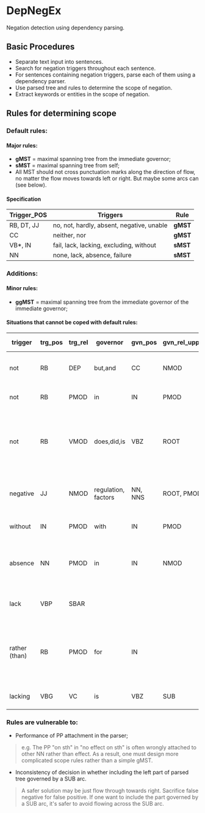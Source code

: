 DepNegEx
========

Negation detection using dependency parsing.

## Basic Procedures ##

* Separate text input into sentences.
* Search for negation triggers throughout each sentence.
* For sentences containing negation triggers, parse each of them using a dependency parser.
* Use parsed tree and rules to determine the scope of negation.
* Extract keywords or entities in the scope of negation.

## Rules for determining scope

### Default rules:

#### Major rules:
* **gMST** = maximal spanning tree from the immediate governor;
* **sMST** = maximal spanning tree from self;
* All MST should not cross punctuation marks along the direction of flow, no matter the flow moves towards left or right. But maybe some arcs can (see below).

#### Specification

| Trigger_POS | Triggers | Rule |
|  --- | --- | --- |
| RB, DT, JJ | no, not, hardly, absent, negative, unable | **gMST** |
| CC | neither, nor | **gMST** |
| VB*, IN | fail, lack, lacking, excluding, without | **sMST** |
| NN | none, lack, absence, failure | **sMST** |


### Additions:
#### Minor rules:
* **ggMST** = maximal spanning tree from the immediate governor of the immediate governor;

#### Situations that cannot be coped with default rules:

| trigger | trg_pos | trg_rel | governor | gvn_pos | gvn_rel_upper | Rule | Additional-Rules |
| --- | --- | --- | --- | --- | --- | --- | --- |
| not | RB | DEP | but,and | CC | NMOD | ggMST | restricted to CC parent; only flow towards right |
| not | RB | PMOD | in | IN | PMOD |gMST| PMOD arc **can** cross punctuation?|
| not | RB | VMOD | does,did,is | VBZ | ROOT | gMST | **cannot** flow left towards "Although/IN", "Therefore/RB", "Moreover/RB" or "like/IN" through a VMOD arc |
| negative | JJ | NMOD | regulation, factors | NN, NNS | ROOT, PMOD | gMST | only flow through of/IN NMOD arc; "factors" has no children |
| without | IN | PMOD | with | IN | PMOD | gMST | only flow through PMOD towards right |
| absence | NN | PMOD | in | IN | NMOD | gMST | when "absence" is in a PP phrase, the head would be the preposition |
| lack | VBP | SBAR | | | | sMST | should not allow VMOD branching to MD or VB* |
| rather (than) | RB | PMOD | for | IN | | gMST | should only span towards right and only keep words whose induce are larger than that of "rather than" |
| lacking | VBG | VC | is | VBZ | SUB | gMST | SUB arc can cross punctuations |


### Rules are vulnerable to:

* Performance of PP attachment in the parser;
> e.g. The PP "on sth" in "no effect on sth" is often wrongly attached to other NN rather than effect. As a result, one must design more complicated scope rules rather than a simple gMST.
* Inconsistency of decision in whether including the left part of parsed tree governed by a SUB arc.
> A safer solution may be just flow through towards right. Sacrifice false negative for false positive. If one want to include the part governed by a SUB arc, it's safer to avoid flowing across the SUB arc.
